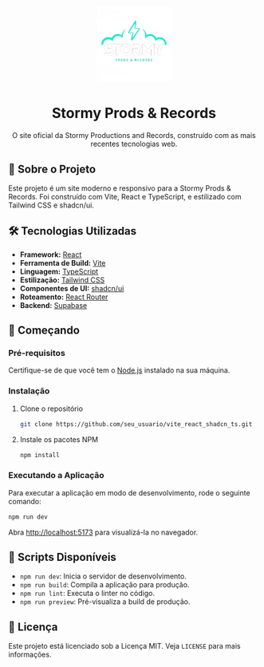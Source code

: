 # <p align="center"> <img src="./public/stormy-logo.png" alt="Stormy Logo" width="150"/> </p>
<h1 align="center">Stormy Prods & Records</h1>
<p align="center">
  O site oficial da Stormy Productions and Records, construído com as mais recentes tecnologias web.
</p>

## 🚀 Sobre o Projeto

Este projeto é um site moderno e responsivo para a Stormy Prods & Records. Foi construído com Vite, React e TypeScript, e estilizado com Tailwind CSS e shadcn/ui.

## 🛠️ Tecnologias Utilizadas

- **Framework:** [React](https://reactjs.org/)
- **Ferramenta de Build:** [Vite](https://vitejs.dev/)
- **Linguagem:** [TypeScript](https://www.typescriptlang.org/)
- **Estilização:** [Tailwind CSS](https://tailwindcss.com/)
- **Componentes de UI:** [shadcn/ui](https://ui.shadcn.com/)
- **Roteamento:** [React Router](https://reactrouter.com/)
- **Backend:** [Supabase](https://supabase.io/)

## 🏁 Começando

### Pré-requisitos

Certifique-se de que você tem o [Node.js](httpss://nodejs.org/) instalado na sua máquina.

### Instalação

1. Clone o repositório
   ```sh
   git clone https://github.com/seu_usuario/vite_react_shadcn_ts.git
   ```
2. Instale os pacotes NPM
   ```sh
   npm install
   ```

### Executando a Aplicação

Para executar a aplicação em modo de desenvolvimento, rode o seguinte comando:

```sh
npm run dev
```

Abra [http://localhost:5173](http://localhost:5173) para visualizá-la no navegador.

## 📜 Scripts Disponíveis

- `npm run dev`: Inicia o servidor de desenvolvimento.
- `npm run build`: Compila a aplicação para produção.
- `npm run lint`: Executa o linter no código.
- `npm run preview`: Pré-visualiza a build de produção.

## 📄 Licença

Este projeto está licenciado sob a Licença MIT. Veja `LICENSE` para mais informações.
